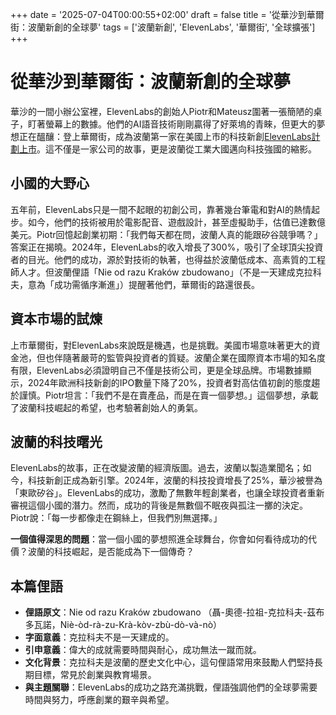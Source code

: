 +++
date = '2025-07-04T00:00:55+02:00'
draft = false
title = '從華沙到華爾街：波蘭新創的全球夢'
tags = ['波蘭新創', 'ElevenLabs', '華爾街', '全球擴張']
+++


# 從華沙到華爾街：波蘭新創的全球夢

華沙的一間小辦公室裡，ElevenLabs的創始人Piotr和Mateusz圍著一張簡陋的桌子，盯著螢幕上的數據。他們的AI語音技術剛剛贏得了好萊塢的青睞，但更大的夢想正在醞釀：登上華爾街，成為波蘭第一家在美國上市的科技新創[ElevenLabs計劃上市](https://businessinsider.com.pl/biznes/startupy/moga-podbic-wall-street-elevenlabs-rusza-na-globalny-podboj-i-planuje-gieldowy-debiut/g43gt4f)。這不僅是一家公司的故事，更是波蘭從工業大國邁向科技強國的縮影。

## 小國的大野心

五年前，ElevenLabs只是一間不起眼的初創公司，靠著幾台筆電和對AI的熱情起步。如今，他們的技術被用於電影配音、遊戲設計，甚至虛擬助手，估值已達數億美元。Piotr回憶起創業初期：「我們每天都在問，波蘭人真的能跟矽谷競爭嗎？」答案正在揭曉。2024年，ElevenLabs的收入增長了300%，吸引了全球頂尖投資者的目光。他們的成功，源於對技術的執著，也得益於波蘭低成本、高素質的工程師人才。但波蘭俚語「Nie od razu Kraków zbudowano」（不是一天建成克拉科夫，意為「成功需循序漸進」）提醒著他們，華爾街的路還很長。

## 資本市場的試煉

上市華爾街，對ElevenLabs來說既是機遇，也是挑戰。美國市場意味著更大的資金池，但也伴隨著嚴苛的監管與投資者的質疑。波蘭企業在國際資本市場的知名度有限，ElevenLabs必須證明自己不僅是技術公司，更是全球品牌。市場數據顯示，2024年歐洲科技新創的IPO數量下降了20%，投資者對高估值初創的態度趨於謹慎。Piotr坦言：「我們不是在賣產品，而是在賣一個夢想。」這個夢想，承載了波蘭科技崛起的希望，也考驗著創始人的勇氣。

## 波蘭的科技曙光

ElevenLabs的故事，正在改變波蘭的經濟版圖。過去，波蘭以製造業聞名；如今，科技新創正成為新引擎。2024年，波蘭的科技投資增長了25%，華沙被譽為「東歐矽谷」。ElevenLabs的成功，激勵了無數年輕創業者，也讓全球投資者重新審視這個小國的潛力。然而，成功的背後是無數個不眠夜與孤注一擲的決定。Piotr說：「每一步都像走在鋼絲上，但我們別無選擇。」

**一個值得深思的問題**：當一個小國的夢想照進全球舞台，你會如何看待成功的代價？波蘭的科技崛起，是否能成為下一個傳奇？

## 本篇俚語
- **俚語原文**：Nie od razu Kraków zbudowano （聶-奧德-拉祖-克拉科夫-茲布多瓦諾，Niè-òd-rà-zu-Krà-kòv-zbù-dò-và-nò）
- **字面意義**：克拉科夫不是一天建成的。
- **引申意義**：偉大的成就需要時間與耐心，成功無法一蹴而就。
- **文化背景**：克拉科夫是波蘭的歷史文化中心，這句俚語常用來鼓勵人們堅持長期目標，常見於創業與教育場景。
- **與主題關聯**：ElevenLabs的成功之路充滿挑戰，俚語強調他們的全球夢需要時間與努力，呼應創業的艱辛與希望。